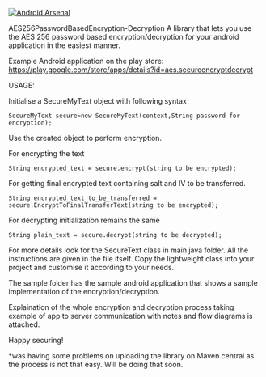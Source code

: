 [![Android Arsenal](https://img.shields.io/badge/Android%20Arsenal-AES256PasswordBasedEncryption--Decryption-brightgreen.svg?style=flat)](http://android-arsenal.com/details/1/3894)


AES256PasswordBasedEncryption-Decryption
A library that lets you use the AES 256 password based encryption/decryption for your android application in the easiest manner.

Example Android application on the play store:
https://play.google.com/store/apps/details?id=aes.secureencryptdecrypt

USAGE:

Initialise a SecureMyText object with following syntax
```
SecureMyText secure=new SecureMyText(context,String password for encryption);
```
Use the created object to perform encryption.

For encrypting the text

```
String encrypted_text = secure.encrypt(string to be encrypted);
```
For getting final encrypted text containing salt and IV to be transferred.

```
String encrypted_text_to_be_transferred = secure.EncryptToFinalTransferText(string to be encrypted);
```
For decrypting initialization remains the same

```
String plain_text = secure.decrypt(string to be decrypted);
```

For more details look for the SecureText class in main java folder. All the instructions are given in the file itself. Copy the lightweight class into your project and customise it according to your needs.

The sample folder has the sample android application that shows a sample implementation of the encryption/decryption.

Explaination of the whole encryption and decryption process taking example of app to server communication with notes and flow diagrams is attached.

Happy securing!

*was having some problems on uploading the library on Maven central as the process is not that easy. Will be doing that soon.
